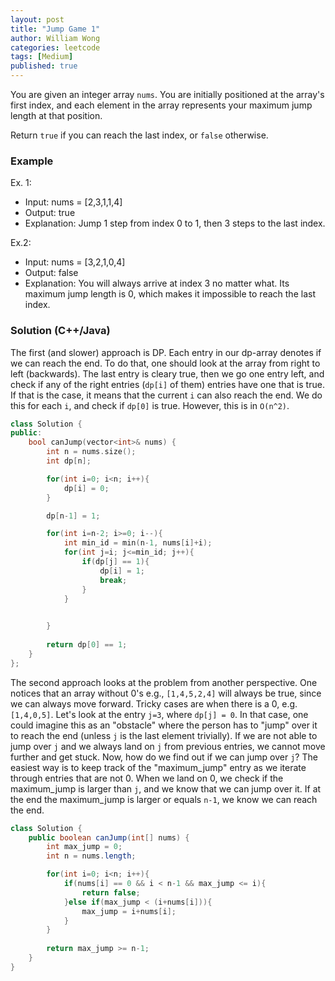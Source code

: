 ```yaml
---
layout: post
title: "Jump Game 1"
author: William Wong
categories: leetcode
tags: [Medium]
published: true
---
```

You are given an integer array `nums`. You are initially positioned at the array's first index, and each element in the array represents your maximum jump length at that position.

Return `true` if you can reach the last index, or `false` otherwise.

### Example
Ex. 1:
- Input: nums = [2,3,1,1,4]
- Output: true
- Explanation: Jump 1 step from index 0 to 1, then 3 steps to the last index.

Ex.2:
- Input: nums = [3,2,1,0,4]
- Output: false
- Explanation: You will always arrive at index 3 no matter what. Its maximum jump length is 0, which makes it impossible to reach the last index.

### Solution (C++/Java)
The first (and slower) approach is DP. Each entry in our dp-array denotes if we can reach the end. To do that, one should look at the array from right to left (backwards). 
The last entry is cleary true, then we go one entry left, and check if any of the right entries (`dp[i]` of them) entries have 
one that is true. If that is the case, it means that the current `i` can also reach the end. 
We do this for each `i`, and check if `dp[0]` is true. However, this is in `O(n^2)`.
```c++
class Solution {
public:
    bool canJump(vector<int>& nums) {
        int n = nums.size();
        int dp[n];

        for(int i=0; i<n; i++){
            dp[i] = 0;
        }

        dp[n-1] = 1;

        for(int i=n-2; i>=0; i--){
            int min_id = min(n-1, nums[i]+i);
            for(int j=i; j<=min_id; j++){
                if(dp[j] == 1){
                    dp[i] = 1;
                    break;
                }
            }
            

        }
        
        return dp[0] == 1;
    }
};
```

The second approach looks at the problem from another perspective. One notices that 
an array without 0's e.g., `[1,4,5,2,4]` will always be true, since we can always move forward. 
Tricky cases are when there is a 0, e.g. `[1,4,0,5]`. Let's look at the entry `j=3`, where `dp[j] = 0`.
In that case, one could imagine this as an "obstacle" where the person has to "jump" over it to reach the end (unless `j` is the last element trivially). If we are not able to jump over `j` and we always land on `j` from previous entries, we cannot move further and get stuck.
Now, how do we find out if we can jump over `j`? The easiest way is to keep track of the "maximum_jump" entry as we iterate through entries that are not 0. When we land on 0, we check if the maximum_jump is larger than `j`, and we know that we can jump over it.
If at the end the maximum_jump is larger or equals `n-1`, we know we can reach the end.

```java
class Solution {
    public boolean canJump(int[] nums) {
        int max_jump = 0;
        int n = nums.length;

        for(int i=0; i<n; i++){
            if(nums[i] == 0 && i < n-1 && max_jump <= i){
                return false;
            }else if(max_jump < (i+nums[i])){
                max_jump = i+nums[i];
            }
        }
        
        return max_jump >= n-1;
    }
}
```
